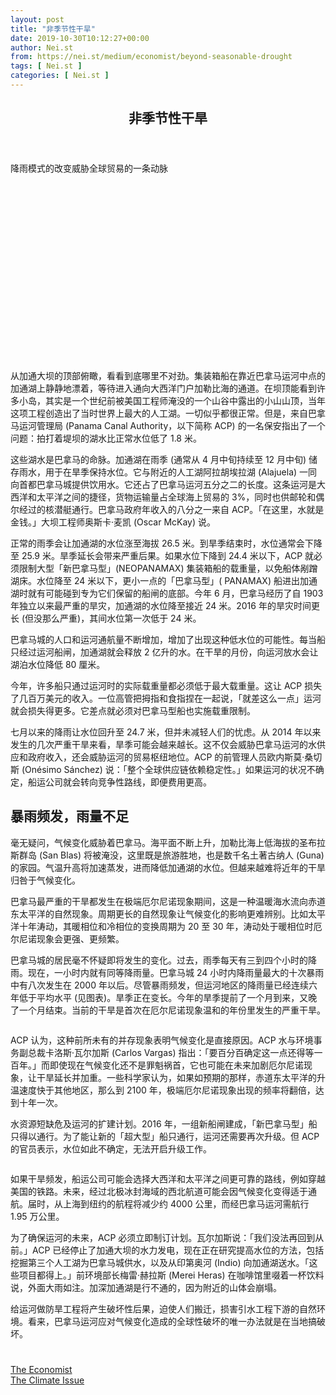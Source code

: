 ```yaml
---
layout: post
title: "非季节性干旱"
date: 2019-10-30T10:12:27+00:00
author: Nei.st
from: https://nei.st/medium/economist/beyond-seasonable-drought
tags: [ Nei.st ]
categories: [ Nei.st ]
---
```


<article class="post-7623 post type-post status-publish format-standard hentry category-economist tag-the-climate-issue" id="post-7623">
 <header class="page-header medium Archives">
  <div class="page-header__image">
  </div>
  <div class="page-header__content">
   <h1 class="page-title text-align-center">
    非季节性干旱
   </h1>
  </div>
 </header>
 <div class="entry-content aesop-entry-content" id="post-7623-content">
  <link as="font" crossorigin="anonymous" href="//cdn.jsdelivr.net/gh/0nd1jyU39XQ/_/glyph/font-face/0uIzqoZjSuJfvSBnvgXTcApMtcVhMcpr.woff" rel="preload" type="font/woff"/>
  <link as="font" crossorigin="anonymous" href="//cdn.jsdelivr.net/gh/0nd1jyU39XQ/_/glyph/font-face/1sTnSLZWDKucPX6SAk.woff" rel="preload" type="font/woff"/>
  <p class="blog-post__description">
   降雨模式的改变威胁全球贸易的一条动脉
  </p>
  <span id="more-7623">
  </span>
  <div class="navigation__primary-inner">
   <a class="economist__link-logo" href="//nei.st/medium/economist">
   </a>
  </div>
  <div class="container img component-image">
   <div class="aspectRatioPlaceholder" style="padding-bottom:56.25%;height: 0;">
    <div class="progressiveMedia" data-height="720" data-width="1280">
     <img alt="" class="progressiveMedia-image" data-src="https://cdn.jsdelivr.net/gh/0nd1jyU39XQ/_/img/1/e52bf525ly1g8farbhpanj20zk0k078p.jpg" src="https://cdn.jsdelivr.net/gh/0nd1jyU39XQ/_/img/1/e52bf525ly1g8farbhpanj20zk0k078p.jpg"/>
    </div>
   </div>
  </div>
  <p>
   从加通大坝的顶部俯瞰，看看到底哪里不对劲。集装箱船在靠近巴拿马运河中点的加通湖上静静地漂着，等待进入通向大西洋门户加勒比海的通道。在坝顶能看到许多小岛，其实是一个世纪前被美国工程师淹没的一个山谷中露出的小山山顶，当年这项工程创造出了当时世界上最大的人工湖。一切似乎都很正常。但是，来自巴拿马运河管理局 (Panama Canal Authority，以下简称 ACP) 的一名保安指出了一个问题：拍打着堤坝的湖水比正常水位低了 1.8 米。
  </p>
  <p>
   这些湖水是巴拿马的命脉。加通湖在雨季 (通常从 4 月中旬持续至 12 月中旬) 储存雨水，用于在旱季保持水位。它与附近的人工湖阿拉胡埃拉湖 (Alajuela) 一同向首都巴拿马城提供饮用水。它还占了巴拿马运河五分之二的长度。这条运河是大西洋和太平洋之间的捷径，货物运输量占全球海上贸易的 3%，同时也供邮轮和偶尔经过的核潜艇通行。巴拿马政府年收入的八分之一来自 ACP。「在这里，水就是金钱。」大坝工程师奥斯卡·麦凯 (Oscar McKay) 说。
  </p>
  <p>
   正常的雨季会让加通湖的水位涨至海拔 26.5 米。到旱季结束时，水位通常会下降至 25.9 米。旱季延长会带来严重后果。如果水位下降到 24.4 米以下，ACP 就必须限制大型「新巴拿马型」(NEOPANAMAX) 集装箱船的载重量，以免船体剐蹭湖床。水位降至 24 米以下，更小一点的「巴拿马型」( PANAMAX) 船进出加通湖时就有可能碰到专为它们保留的船闸的底部。今年 6 月，巴拿马经历了自 1903 年独立以来最严重的旱灾，加通湖的水位降至接近 24 米。2016 年的旱灾时间更长 (但没那么严重)，其间水位第一次低于 24 米。
  </p>
  <p>
   巴拿马城的人口和运河通航量不断增加，增加了出现这种低水位的可能性。每当船只经过运河船闸，加通湖就会释放 2 亿升的水。在干旱的月份，向运河放水会让湖泊水位降低 80 厘米。
  </p>
  <p>
   今年，许多船只通过运河时的实际载重量都必须低于最大载重量。这让 ACP 损失了几百万美元的收入。一位高管把拇指和食指捏在一起说，「就差这么一点」运河就会损失得更多。它差点就必须对巴拿马型船也实施载重限制。
  </p>
  <div class="code-block code-block-1" style="margin: 8px 0; clear: both;">
   <div class="container ads_KbHEVhh8Rw">
    <div class="card card--blog post-sidebar">
     <div class="card-body">
      <div class="logo_ngcontent-kty-0">
      </div>
      <div class="iframe-blocker U6XAMK63Vh00WqvF2BacIQ">
       <div class="background-h60B">
       </div>
       <div class="WumZiPCS4MeMw4pxQ">
       </div>
      </div>
     </div>
     <div class="card-footer">
      <div class="card-footer-wrapper" layout="row bottom-left">
      </div>
     </div>
    </div>
   </div>
  </div>
  <p>
   七月以来的降雨让水位回升至 24.7 米，但并未减轻人们的忧虑。从 2014 年以来发生的几次严重干旱来看，旱季可能会越来越长。这不仅会威胁巴拿马运河的水供应和政府收入，还会威胁运河的贸易枢纽地位。ACP 的前管理人员欧内斯莫·桑切斯 (Onésimo Sánchez) 说：「整个全球供应链依赖稳定性。」如果运河的状况不确定，船运公司就会转向竞争性路线，即便费用更高。
  </p>
  <p>
   <h2>
    暴雨频发，雨量不足
   </h2>
  </p>
  <p>
   毫无疑问，气候变化威胁着巴拿马。海平面不断上升，加勒比海上低海拔的圣布拉斯群岛 (San Blas) 将被淹没，这里既是旅游胜地，也是数千名土著古纳人 (Guna) 的家园。气温升高将加速蒸发，进而降低加通湖的水位。但越来越难将近年的干旱归咎于气候变化。
  </p>
  <p>
   巴拿马最严重的干旱都发生在极端厄尔尼诺现象期间，这是一种温暖海水流向赤道东太平洋的自然现象。周期更长的自然现象让气候变化的影响更难辨别。比如太平洋十年涛动，其暖相位和冷相位的变换周期为 20 至 30 年，涛动处于暖相位时厄尔尼诺现象会更强、更频繁。
  </p>
  <p>
   巴拿马城的居民毫不怀疑即将发生的变化。过去，雨季每天有三到四个小时的降雨。现在，一小时内就有同等降雨量。巴拿马城 24 小时内降雨量最大的十次暴雨中有八次发生在 2000 年以后。尽管暴雨频发，但运河地区的降雨量已经连续六年低于平均水平 (见图表)。旱季正在变长。今年的旱季提前了一个月到来，又晚了一个月结束。当前的干旱是首次在厄尔尼诺现象温和的年份里发生的严重干旱。
  </p>
  <div class="container img">
   <figure class="image-rightalign">
    <div class="aspectRatioPlaceholder">
     <div class="progressiveMedia" data-height="662" data-width="608">
      <img alt="" class="progressiveMedia-image lazyload" data-src="https://cdn.jsdelivr.net/gh/0nd1jyU39XQ/_/img/1/e52bf525ly1g8fat3el93j20gw0ieju7.jpg" id="zoom-default" src="https://cdn.jsdelivr.net/gh/0nd1jyU39XQ/_/img/1/e52bf525ly1g8fat3el93j20gw0ieju7.jpg"/>
     </div>
    </div>
   </figure>
  </div>
  <p>
   ACP 认为，这种前所未有的并存现象表明气候变化是直接原因。ACP 水与环境事务副总裁卡洛斯·瓦尔加斯 (Carlos Vargas) 指出：「要百分百确定这一点还得等一百年。」而即使现在气候变化还不是罪魁祸首，它也可能在未来加剧厄尔尼诺现象，让干旱延长并加重。一些科学家认为，如果如预期的那样，赤道东太平洋的升温速度快于其他地区，那么到 2100 年，极端厄尔尼诺现象出现的频率将翻倍，达到十年一次。
  </p>
  <div class="code-block code-block-1" style="margin: 8px 0; clear: both;">
   <div class="container ads_KbHEVhh8Rw">
    <div class="card card--blog post-sidebar">
     <div class="card-body">
      <div class="logo_ngcontent-kty-0">
      </div>
      <div class="iframe-blocker U6XAMK63Vh00WqvF2BacIQ">
       <div class="background-h60B">
       </div>
       <div class="WumZiPCS4MeMw4pxQ">
       </div>
      </div>
     </div>
     <div class="card-footer">
      <div class="card-footer-wrapper" layout="row bottom-left">
      </div>
     </div>
    </div>
   </div>
  </div>
  <p>
   水资源短缺危及运河的扩建计划。2016 年，一组新船闸建成，「新巴拿马型」船只得以通行。为了能让新的「超大型」船只通行，运河还需要再次升级。但 ACP 的官员表示，水位如此不确定，无法开启升级工作。
  </p>
  <div class="container img">
   <figure class="image-rightalign">
    <div class="aspectRatioPlaceholder">
     <div class="progressiveMedia" data-height="545" data-width="608">
      <img alt="" class="progressiveMedia-image lazyload" data-src="https://cdn.jsdelivr.net/gh/0nd1jyU39XQ/_/img/1/e52bf525ly1g8fauvhw3hj20gw0f5abn.jpg" id="zoom-default" src="https://cdn.jsdelivr.net/gh/0nd1jyU39XQ/_/img/1/e52bf525ly1g8fauvhw3hj20gw0f5abn.jpg"/>
     </div>
    </div>
   </figure>
  </div>
  <p>
   如果干旱频发，船运公司可能会选择大西洋和太平洋之间更可靠的路线，例如穿越美国的铁路。未来，经过北极冰封海域的西北航道可能会因气候变化变得适于通航。届时，从上海到纽约的航程将减少约 4000 公里，而经巴拿马运河需航行 1.95 万公里。
  </p>
  <p>
   为了确保运河的未来，ACP 必须立即制订计划。瓦尔加斯说：「我们没法再回到从前。」ACP 已经停止了加通大坝的水力发电，现在正在研究提高水位的方法，包括挖掘第三个人工湖为巴拿马城供水，以及从印第奥河 (Indio) 向加通湖送水。「这些项目都得上。」前环境部长梅雷·赫拉斯 (Merei Heras) 在咖啡馆里啜着一杯饮料说，外面大雨如注。加深加通湖是行不通的，因为附近的山体会崩塌。
  </p>
  <p>
   给运河做防旱工程将产生破坏性后果，迫使人们搬迁，损害引水工程下游的自然环境。看来，巴拿马运河应对气候变化造成的全球性破坏的唯一办法就是在当地搞破坏。
  </p>
  <div class="container ag ah">
   <div class="fe n el">
    <a class="dt du bn bo bp bq br bs bt bu dv dw bx by dx dy" href="https://nei.st/medium/economist?source=https://www.economist.com/the-americas/2019/09/21/climate-change-threatens-the-panama-canal">
     <div class="c ff fg ag ah fh el fi fj ce fk fl fm fn fo fp fq fr fs ft fu">
      <div class="bs em en eo ep eq fv ah fw fg ag bm eu fx q fy fz p ac">
      </div>
     </div>
    </a>
   </div>
  </div>
  <div class="code-block code-block-2" style="margin: 8px 0; clear: both;">
   <br/>
   <div class="container ads_KbHEVhh8Rw">
    <div class="card card--blog post-sidebar">
     <div class="card-body">
      <div class="logo_ngcontent-kty-0">
      </div>
      <div class="iframe-blocker U6XAMK63Vh00WqvF2BacIQ">
       <div class="background-h60B">
       </div>
       <div class="WumZiPCS4MeMw4pxQ">
       </div>
      </div>
     </div>
     <div class="card-footer">
      <div class="card-footer-wrapper" layout="row bottom-left">
      </div>
     </div>
    </div>
   </div>
  </div>
 </div>
 <footer class="entry-footer">
  <div class="categories icon-link">
   <a href="https://nei.st/category/medium/economist" rel="category tag">
    The Economist
   </a>
  </div>
  <div class="tags icon-link">
   <a href="https://nei.st/tag/the-climate-issue" rel="tag">
    The Climate Issue
   </a>
  </div>
 </footer>
</article>

